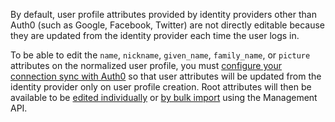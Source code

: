 By default, user profile attributes provided by identity providers other than Auth0 (such as Google, Facebook, Twitter) are not directly editable because they are updated from the identity provider each time the user logs in.

To be able to edit the `name`, `nickname`, `given_name`, `family_name`, or `picture` attributes on the normalized user profile, you must [configure your connection sync with Auth0](/dashboard/guides/connections/configure-connection-sync) so that user attributes will be updated from the identity provider only on user profile creation. Root attributes will then be available to be [edited individually](/api/management/guides/users/update-root-attributes-users) or [by bulk import](/api/management/guides/users/set-root-attributes-user-import) using the Management API.
